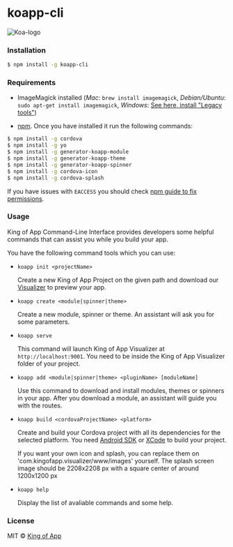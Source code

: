 # koapp-cli

![Koa-logo](http://kingofapp.es/wp-content/uploads/2015/02/logoking-r1.png)

### Installation

```bash
$ npm install -g koapp-cli
```
### Requirements
- ImageMagick installed (*Mac*: `brew install imagemagick`, *Debian/Ubuntu*: `sudo apt-get install imagemagick`, *Windows*: [See here, install "Legacy tools"](http://www.imagemagick.org/script/binary-releases.php#windows))

- [npm](https://www.npmjs.com/). Once you have installed it run the following commands:
```bash
$ npm install -g cordova
$ npm install -g yo
$ npm install -g generator-koapp-module
$ npm install -g generator-koapp-theme
$ npm install -g generator-koapp-spinner
$ npm install -g cordova-icon
$ npm install -g cordova-splash
```

If you have issues with ``EACCESS`` you should check [npm guide to fix permissions](https://docs.npmjs.com/getting-started/fixing-npm-permissions).


### Usage

King of App Command-Line Interface provides developers some helpful commands that can assist you while you build your app.

You have the following command tools which you can use:

* ``koapp init <projectName>``

  Create a new King of App Project on the given path and download our [Visualizer]('http://docs.kingofapp.com/visualizer') to preview your app.

* ``koapp create <module|spinner|theme>``

  Create a new module, spinner or theme. An assistant will ask you for some parameters.

* ``koapp serve``

  This command will launch King of App Visualizer at ```http://localhost:9001```. You need to be inside the King of App Visualizer folder of your project.

* ``koapp add <module|spinner|theme> <pluginName> [moduleName]``

  Use this command to download and install modules, themes or spinners in your app. After you download a module, an assistant will guide you with the routes.

* ``koapp build <cordovaProjectName> <platform>``

  Create and build your Cordova project with all its dependencies for the selected platform. You need [Android SDK](https://developer.android.com/studio/index.html?hl=es-419) or [XCode](https://developer.apple.com/xcode/) to build your project.

  If you want your own icon and splash, you can replace them on 'com.kingofapp.visualizer/www/images' yourself. The splash screen image should be 2208x2208 px with a square center of around 1200x1200 px

* ``koapp help``

  Display the list of avaliable commands and some help.

### License
MIT © [King of App](https://github.com/KingofApp)
